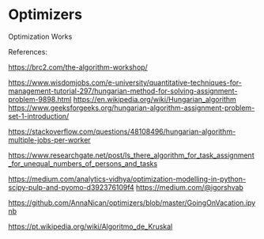 # Optimizers
Optimization Works

References:

https://brc2.com/the-algorithm-workshop/

https://www.wisdomjobs.com/e-university/quantitative-techniques-for-management-tutorial-297/hungarian-method-for-solving-assignment-problem-9898.html
https://en.wikipedia.org/wiki/Hungarian_algorithm
https://www.geeksforgeeks.org/hungarian-algorithm-assignment-problem-set-1-introduction/


https://stackoverflow.com/questions/48108496/hungarian-algorithm-multiple-jobs-per-worker

https://www.researchgate.net/post/Is_there_algorithm_for_task_assignment_for_unequal_numbers_of_persons_and_tasks

https://medium.com/analytics-vidhya/optimization-modelling-in-python-scipy-pulp-and-pyomo-d392376109f4
https://medium.com/@igorshvab

https://github.com/AnnaNican/optimizers/blob/master/GoingOnVacation.ipynb

https://pt.wikipedia.org/wiki/Algoritmo_de_Kruskal

